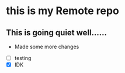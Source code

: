 # this is my Remote repo
## This is going quiet well......
- Made some more changes
- [ ] testing
- [x] IDK
